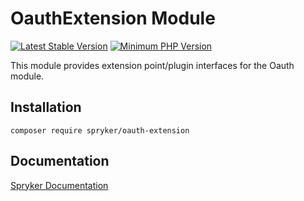 # OauthExtension Module
[![Latest Stable Version](https://poser.pugx.org/spryker/oauth-extension/v/stable.svg)](https://packagist.org/packages/spryker/oauth-extension)
[![Minimum PHP Version](https://img.shields.io/badge/php-%3E%3D%207.4-8892BF.svg)](https://php.net/)

This module provides extension point/plugin interfaces for the Oauth module.

## Installation

```
composer require spryker/oauth-extension
```

## Documentation

[Spryker Documentation](https://docs.spryker.com)
